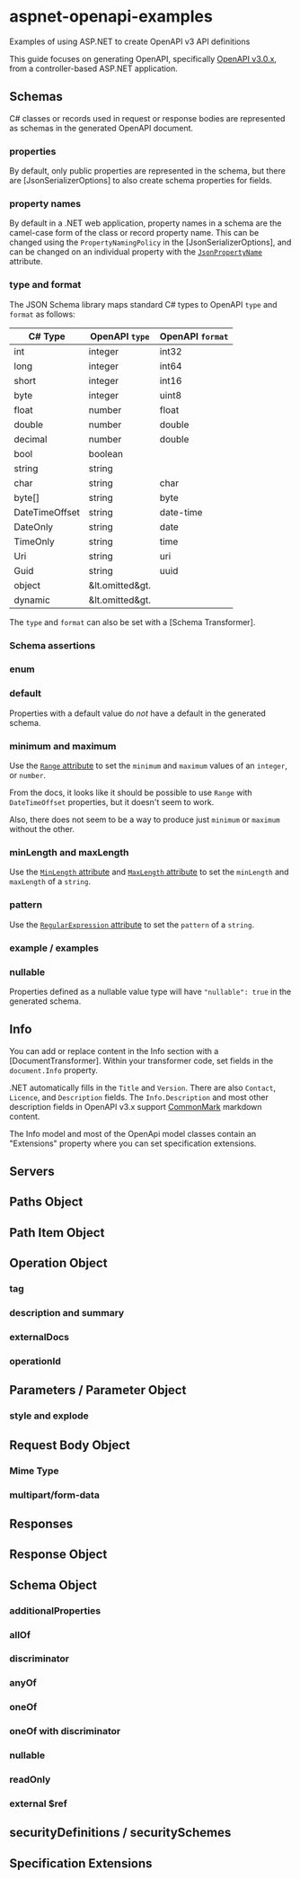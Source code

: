 # aspnet-openapi-examples

Examples of using ASP.NET to create OpenAPI v3 API definitions

This guide focuses on generating OpenAPI, specifically [OpenAPI v3.0.x], from
a controller-based ASP.NET application.

[OpenAPI v3.0.x]: https://github.com/OAI/OpenAPI-Specification/blob/3.0.3/versions/3.0.3.md

## Schemas

C# classes or records used in request or response bodies are represented as schemas
in the generated OpenAPI document.

### properties

By default, only public properties are represented in the schema, but there are [JsonSerializerOptions]
to also create schema properties for fields.

### property names

By default in a .NET web application, property names in a schema are the camel-case form
of the class or record property name. This can be changed using the `PropertyNamingPolicy` in the
[JsonSerializerOptions], and can be changed on an individual property with the
[`JsonPropertyName`] attribute.

[`JsonPropertyName`]: https://docs.microsoft.com/dotnet/api/system.text.json.serialization.jsonpropertynameattribute?view=net-9.0

### type and format

The JSON Schema library maps standard C# types to OpenAPI `type` and `format` as follows:

| C# Type        | OpenAPI `type` | OpenAPI `format` |
| -------------- | -------------- | ---------------- |
| int            | integer        | int32            |
| long           | integer        | int64            |
| short          | integer        | int16            |
| byte           | integer        | uint8            |
| float          | number         | float            |
| double         | number         | double           |
| decimal        | number         | double           |
| bool           | boolean        |                  |
| string         | string         |                  |
| char           | string         | char             |
| byte[]         | string         | byte             |
| DateTimeOffset | string         | date-time        |
| DateOnly       | string         | date             |
| TimeOnly       | string         | time             |
| Uri            | string         | uri              |
| Guid           | string         | uuid             |
| object         | &lt.omitted&gt. |                 |
| dynamic        | &lt.omitted&gt. |                 |

The `type` and `format` can also be set with a [Schema Transformer].

### Schema assertions

### enum

### default

Properties with a default value do _not_ have a default in the generated schema.

### minimum and maximum

Use the [`Range` attribute] to set the `minimum` and `maximum` values of an `integer`, or `number`.

[`Range` attribute]: https://learn.microsoft.com/dotnet/api/system.componentmodel.dataannotations.rangeattribute

From the docs, it looks like it should be possible to use `Range` with `DateTimeOffset` properties, but it doesn't seem to work.

Also, there does not seem to be a way to produce just `minimum` or `maximum` without the other.

### minLength and maxLength

Use the [`MinLength` attribute] and [`MaxLength` attribute] to set the `minLength` and `maxLength` of a `string`.

[`MinLength` attribute]: https://learn.microsoft.com/dotnet/api/system.componentmodel.dataannotations.minlengthattribute
[`MaxLength` attribute]: https://learn.microsoft.com/dotnet/api/system.componentmodel.dataannotations.maxlengthattribute

### pattern

Use the [`RegularExpression` attribute] to set the `pattern` of a `string`.

[`RegularExpression` attribute]: https://learn.microsoft.com/dotnet/api/system.componentmodel.dataannotations.regularexpressionattribute

### example / examples

### nullable

Properties defined as a nullable value type will have `"nullable": true` in the generated schema.

## Info

You can add or replace content in the Info section with a [DocumentTransformer]. Within your transformer code,
set fields in the `document.Info` property.

.NET automatically fills in the `Title` and `Version`. There are also `Contact`, `Licence`, and `Description` fields.
The `Info.Description` and most other description fields in OpenAPI v3.x support [CommonMark] markdown content.

[CommonMark]: https://spec.commonmark.org/

The Info model and most of the OpenApi model classes contain an "Extensions" property where you can set
specification extensions.

## Servers

## Paths Object

## Path Item Object

## Operation Object

### tag

### description and summary

### externalDocs

### operationId

## Parameters / Parameter Object

### style and explode

## Request Body Object

### Mime Type

### multipart/form-data

## Responses

## Response Object

## Schema Object

### additionalProperties

### allOf

### discriminator

### anyOf

### oneOf

### oneOf with discriminator

### nullable

### readOnly

### external $ref

## securityDefinitions / securitySchemes

## Specification Extensions
